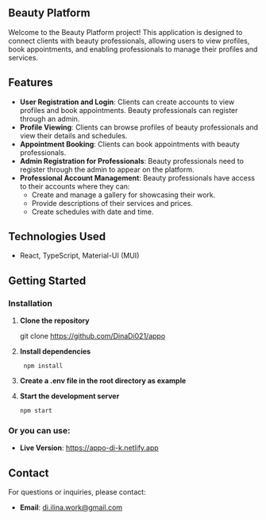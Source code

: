 ## Beauty Platform

Welcome to the Beauty Platform project! This application is designed to connect clients with beauty professionals, allowing users to view profiles, book appointments, and enabling professionals to manage their profiles and services.

## Features

- **User Registration and Login**: Clients can create accounts to view profiles and book appointments. Beauty professionals can register through an admin.
- **Profile Viewing**: Clients can browse profiles of beauty professionals and view their details and schedules.
- **Appointment Booking**: Clients can book appointments with beauty professionals.
- **Admin Registration for Professionals**: Beauty professionals need to register through the admin to appear on the platform.
- **Professional Account Management**: Beauty professionals have access to their accounts where they can:
    - Create and manage a gallery for showcasing their work.
    - Provide descriptions of their services and prices.
    - Create schedules with date and time.

## Technologies Used

- React, TypeScript, Material-UI (MUI)

## Getting Started
### Installation

1. **Clone the repository**


   git clone https://github.com/DinaDi021/appo

2. **Install dependencies**


        npm install

3. **Create a .env file in the root directory as example**


4. **Start the development server**


       npm start   

### Or you can use:
- **Live Version**: https://appo-di-k.netlify.app

## Contact

For questions or inquiries, please contact:

- **Email**: [di.ilina.work@gmail.com](mailto:admin@example.com)
